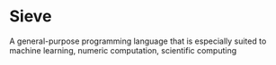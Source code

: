# Sieve
A general-purpose programming language that is especially suited to machine learning, numeric computation, scientific computing

